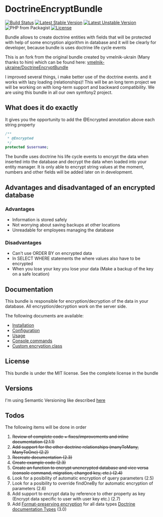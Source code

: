 # DoctrineEncryptBundle

[![Build Status](https://travis-ci.com/IntegralService/DoctrineEncryptBundle.svg?branch=master)](https://travis-ci.com/IntegralService/DoctrineEncryptBundle)
[![Latest Stable Version](https://poser.pugx.org/integralservice/doctrine-encrypt-bundle/v/stable)](https://packagist.org/packages/integralservice/doctrine-encrypt-bundle)
[![Latest Unstable Version](https://poser.pugx.org/integralservice/doctrine-encrypt-bundle/v/unstable)](https://packagist.org/packages/integralservice/doctrine-encrypt-bundle)
![PHP from Packagist](https://img.shields.io/packagist/php-v/integralservice/doctrine-encrypt-bundle.svg)
[![License](https://poser.pugx.org/integralservice/doctrine-encrypt-bundle/license)](https://packagist.org/packages/integralservice/doctrine-encrypt-bundle)

Bundle allows to create doctrine entities with fields that will be protected with 
help of some encryption algorithm in database and it will be clearly for developer, because bundle is uses doctrine life cycle events

This is an fork from the original bundle created by vmelnik-ukrain (Many thanks to him) which can be found here:
[vmelnik-ukraine/DoctrineEncryptBundle](https://github.com/vmelnik-ukraine/DoctrineEncryptBundle)

I improved several things, i make better use of the doctrine events. and it works with lazy loading (relationships)!
This will be an long term project we will be working on with long-term support and backward compatibility. We are using this bundle in all our own symfony2 project.

## What does it do exactly

It gives you the opportunity to add the @Encrypted annotation above each string property

```php
/**
 * @Encrypted
 */
protected $username;
```

The bundle uses doctrine his life cycle events to encrypt the data when inserted into the database and decrypt the data when loaded into your entity manager.
It is only able to encrypt string values at the moment, numbers and other fields will be added later on in development.

## Advantages and disadvantaged of an encrypted database

### Advantages
- Information is stored safely
- Not worrying about saving backups at other locations
- Unreadable for employees managing the database

### Disadvantages
- Can't use ORDER BY on encrypted data
- In SELECT WHERE statements the where values also have to be encrypted
- When you lose your key you lose your data (Make a backup of the key on a safe location)

## Documentation

This bundle is responsible for encryption/decryption of the data in your database.
All encryption/decryption work on the server side.

The following documents are available:

* [Installation](https://github.com/integralservice/DoctrineEncryptBundle/blob/master/Resources/doc/installation.md)
* [Configuration](https://github.com/integralservice/DoctrineEncryptBundle/blob/master/Resources/doc/configuration.md)
* [Usage](https://github.com/integralservice/DoctrineEncryptBundle/blob/master/Resources/doc/usage.md)
* [Console commands](https://github.com/integralservice/DoctrineEncryptBundle/blob/master/Resources/doc/commands.md)
* [Custom encryption class](https://github.com/integralservice/DoctrineEncryptBundle/blob/master/Resources/doc/custom_encryptor.md)

## License

This bundle is under the MIT license. See the complete license in the bundle

## Versions

I'm using Semantic Versioning like described [here](http://semver.org)

## Todos

The following items will be done in order

1. ~~Review of complete code + fixes/improvements and inline documentation (2.1.1)~~
2. ~~Add support for the other doctrine relationships (manyToMany, ManyToOne) (2.2)~~
4. ~~Recreate documentation (2.3)~~
5. ~~Create example code (2.3)~~
6. ~~Create an function to encrypt unencrypted database and vice versa (console command, migration, changed key, etc.) (2.4)~~
7. Look for a posibility of automatic encryption of query parameters (2.5)
8. Look for a posibility to override findOneBy for automatic encryption of parameters (2.6)
9. Add support to encrypt data by reference to other property as key (Encrypt data specific to user with user key etc.) (2.7)
10. Add [Format-preserving encryption](http://en.wikipedia.org/wiki/Format-preserving_encryption) for all data types [Doctrine documentation Types](http://doctrine-dbal.readthedocs.org/en/latest/reference/types.html) (3.0)
